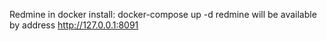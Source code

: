 Redmine in docker
install: docker-compose up -d
redmine will be available by address http://127.0.0.1:8091